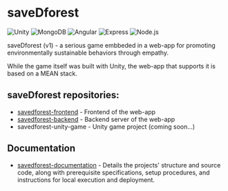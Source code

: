 # saveDforest
![Unity](https://img.shields.io/badge/-Unity-000000?style=flat&logo=unity&logoColor=white)
![MongoDB](https://img.shields.io/badge/-MongoDB-4DB33D?style=flat&logo=mongodb&logoColor=FFFFFF)
![Angular](https://img.shields.io/badge/Angular-DD0031?style=flat&logo=angular&logoColor=white) 
![Express](https://img.shields.io/badge/Express-000000?style=flat&logo=express&logoColor=white)
![Node.js](https://img.shields.io/badge/Node.js-339933?style=flat&logo=node.js&logoColor=white)


saveDforest (v1) - a serious game embbeded in a web-app for promoting environmentally sustainable behaviors through empathy. 

While the game itself was built with Unity, the web-app that supports it is based on a MEAN stack.

## saveDforest repositories: 

- [savedforest-frontend](https://github.com/ricardosantosfc/savedforest-frontend-public) - Frontend of the web-app
- [savedforest-backend](https://github.com/ricardosantosfc/savedforest-backend-public) - Backend server of the web-app
- savedforest-unity-game - Unity game project (coming soon...)
  
## Documentation

- [savedforest-documentation](https://ricardosantosfc.github.io/savedforest-documentation/savedforest_documentation.pdf) - Details the projects' structure and source code, along with prerequisite specifications, setup procedures, and instructions for local execution and deployment.

